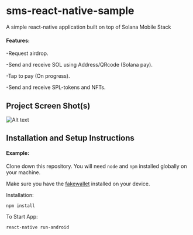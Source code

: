 # sms-react-native-sample

A simple react-native application built on top of Solana Mobile Stack 


#### Features:

-Request airdrop.

-Send and receive SOL using Address/QRcode (Solana pay).

-Tap to pay (On progress).

-Send and receive SPL-tokens and NFTs.



## Project Screen Shot(s)

![Alt text](https://github.com/banditesq/sms-react-native-sample/blob/main/MyApp/screenshots/screenshot.png "Main page")


## Installation and Setup Instructions

#### Example:  

Clone down this repository. You will need `node` and `npm` installed globally on your machine.  

Make sure you have the [fakewallet](https://github.com/solana-mobile/mobile-wallet-adapter)  installed on your device.

Installation:

`npm install`  

To Start App:

`react-native run-android`  



